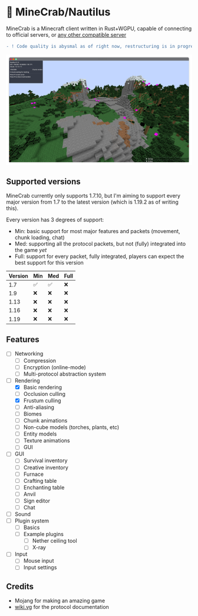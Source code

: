 # 🦀 MineCrab/Nautilus

MineCrab is a Minecraft client written in Rust+WGPU, capable of connecting to official servers, or [any other compatible server](https://wiki.vg/Server_List)

```diff
- ! Code quality is abysmal as of right now, restructuring is in progress
```

![Screenshot](screenshot.png)

## Supported versions

MineCrab currently only supports 1.7.10, but I'm aiming to support every major version from 1.7 to the latest version (which is 1.19.2 as of writing this).

Every version has 3 degrees of support:

- Min: basic support for most major features and packets (movement, chunk loading, chat)
- Med: supporting all the protocol packets, but not (fully) integrated into the game _yet_
- Full: support for every packet, fully integrated, players can expect the best support for this version

| Version | Min | Med | Full |
| ------- | --- | --- | ---- |
| 1.7     | ✅  | ✅  | ❌   |
| 1.9     | ❌  | ❌  | ❌   |
| 1.13    | ❌  | ❌  | ❌   |
| 1.16    | ❌  | ❌  | ❌   |
| 1.19    | ❌  | ❌  | ❌   |

## Features

- [ ] Networking
  - [ ] Compression
  - [ ] Encryption (online-mode)
  - [ ] Multi-protocol abstraction system
- [ ] Rendering
  - [x] Basic rendering
  - [ ] Occlusion culling
  - [x] Frustum culling
  - [ ] Anti-aliasing
  - [ ] Biomes
  - [ ] Chunk animations
  - [ ] Non-cube models (torches, plants, etc)
  - [ ] Entity models
  - [ ] Texture animations
  - [ ] GUI
- [ ] GUI
  - [ ] Survival inventory
  - [ ] Creative inventory
  - [ ] Furnace
  - [ ] Crafting table
  - [ ] Enchanting table
  - [ ] Anvil
  - [ ] Sign editor
  - [ ] Chat
- [ ] Sound
- [ ] Plugin system
  - [ ] Basics
  - [ ] Example plugins
    - [ ] Nether ceiling tool
    - [ ] X-ray
- [ ] Input
  - [ ] Mouse input
  - [ ] Input settings

## Credits

- Mojang for making an amazing game
- [wiki.vg](https://wiki.vg/Main_Page) for the protocol documentation
